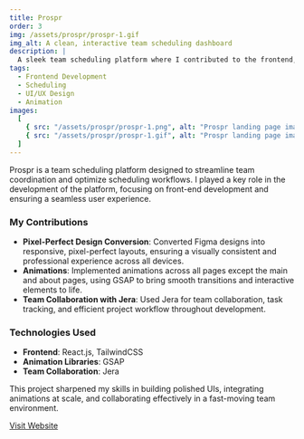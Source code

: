```yaml
---
title: Prospr
order: 3
img: /assets/prospr/prospr-1.gif
img_alt: A clean, interactive team scheduling dashboard
description: |
  A sleek team scheduling platform where I contributed to the frontend, implementing responsive layouts from Figma designs and adding smooth GSAP animations to enhance the user experience.
tags:
  - Frontend Development
  - Scheduling
  - UI/UX Design
  - Animation
images:
  [
    { src: "/assets/prospr/prospr-1.png", alt: "Prospr landing page image" },
    { src: "/assets/prospr/prospr-1.gif", alt: "Prospr landing page image" },
  ]
---
```


Prospr is a team scheduling platform designed to streamline team coordination and optimize scheduling workflows. I played a key role in the development of the platform, focusing on front-end development and ensuring a seamless user experience.

### My Contributions

- **Pixel-Perfect Design Conversion**: Converted Figma designs into responsive, pixel-perfect layouts, ensuring a visually consistent and professional experience across all devices.
- **Animations**: Implemented animations across all pages except the main and about pages, using GSAP to bring smooth transitions and interactive elements to life.
- **Team Collaboration with Jera**: Used Jera for team collaboration, task tracking, and efficient project workflow throughout development.

### Technologies Used

- **Frontend**: React.js, TailwindCSS
- **Animation Libraries**: GSAP
- **Team Collaboration**: Jera

This project sharpened my skills in building polished UIs, integrating animations at scale, and collaborating effectively in a fast-moving team environment.

[Visit Website](https://prospr.work/)
